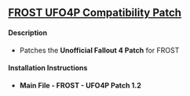 ## [FROST UFO4P Compatibility Patch](https://www.nexusmods.com/fallout4/mods/57372/?tab=files)
#### Description
* Patches the **Unofficial Fallout 4 Patch** for FROST

#### Installation Instructions
* **Main File - FROST - UFO4P Patch 1.2**